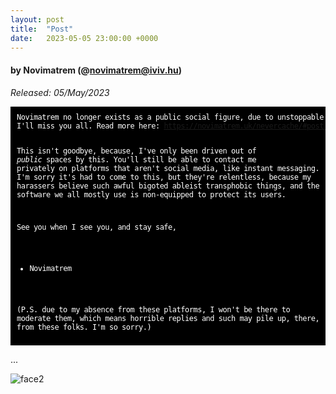 ```yaml
---
layout: post
title:  "Post"
date:   2023-05-05 23:00:00 +0000
---
```

#### by Novimatrem (@novimatrem@iviv.hu)
*Released: 05/May/2023*

<div style="background-color:black;">
<span style="color:white;"><article><pre style="letter-spacing:-0.5px; padding:10px; font-size:12px;">Novimatrem no longer exists as a public social figure, due to unstoppable constant harassment online.
I'll miss you all. Read more here: <a target="_blank" href="https://novimatrem.uk/nevercache/#post_1">https://novimatrem.uk/nevercache/#post_1</a>

This isn't goodbye, because, I've only been driven out of *public* spaces by this.
You'll still be able to contact me privately on platforms that aren't social media, like instant messaging.
I'm sorry it's had to come to this, but they're relentless, because my harassers believe such awful bigoted 
ableist transphobic things, and the software we all mostly use is non-equipped to protect its users.

See you when I see you, and stay safe,
- Novimatrem

(P.S. due to my absence from these platforms, I won't be there to moderate them, which means horrible 
replies and such may pile up, there, from these folks. I'm so sorry.)
</pre>
</article>
</span>
</div>

...

![face2](https://gitlab.com/Novimatrem/blog/-/raw/master/face2.png)

